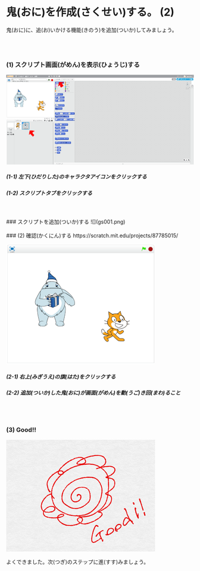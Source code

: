 # 鬼(おに)を作成(さくせい)する。 (2)


鬼(おに)に、追(お)いかける機能(きのう)を追加(ついか)してみましょう。


<br>
<br>

### (1) スクリプト画面(がめん)を表示(ひょうじ)する

![](h001.png)

##### (1-1) 左下(ひだりした)のキャラクタアイコンをクリックする
##### (1-2) スクリプトタブをクリックする


<br>
<br>
### スクリプトを追加(ついか)する
![](gs001.png)

<br>
<br>
### (2) 確認(かくにん)する
https://scratch.mit.edu/projects/87785015/

![](con01.png)

##### (2-1) 右上(みぎうえ)の旗(はた)をクリックする
##### (2-2) 追加(ついか)した鬼(おに)が画面(がめん)を動(うご)き回(まわ)ること


<br>
<br>

### (3) Good!!

![](../good.png)

よくできました。次(つぎ)のステップに進(すす)みましょう。

<br>
<br>